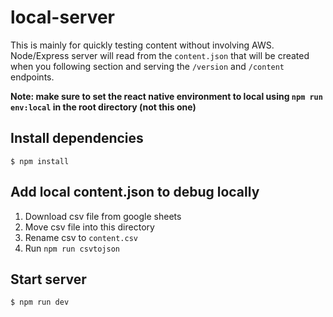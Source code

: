 # local-server

This is mainly for quickly testing content without involving AWS. Node/Express server will read from the `content.json` that will be created when you following section and serving the `/version` and `/content` endpoints.

**Note: make sure to set the react native environment to local using `npm run env:local` in the root directory (not this one)**

## Install dependencies

```
$ npm install
```


## Add local content.json to debug locally

1. Download csv file from google sheets
1. Move csv file into this directory
1. Rename csv to `content.csv`
1. Run `npm run csvtojson`

## Start server

```
$ npm run dev
```
